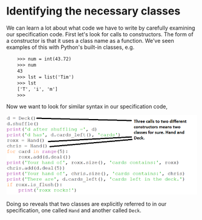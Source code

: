 # Identifying the necessary classes

We can learn a lot about what code we have to write by carefully
examining our specification code. First let's look for calls to
constructors. The form of a constructor is that it uses a class name as
a function. We've seen examples of this with Python's built-in
classes, e.g.

```plaintext
    >>> num = int(43.72)
    >>> num
    43
    >>> lst = list('Tim')
    >>> lst
    ['T', 'i', 'm']
    >>>
```

Now we want to look for similar syntax in our specification code,

![](09_Identifying_necessary_classes.png)

Doing so reveals that two classes are explicitly referred to in our
specification, one called `Hand` and another called `Deck`.
